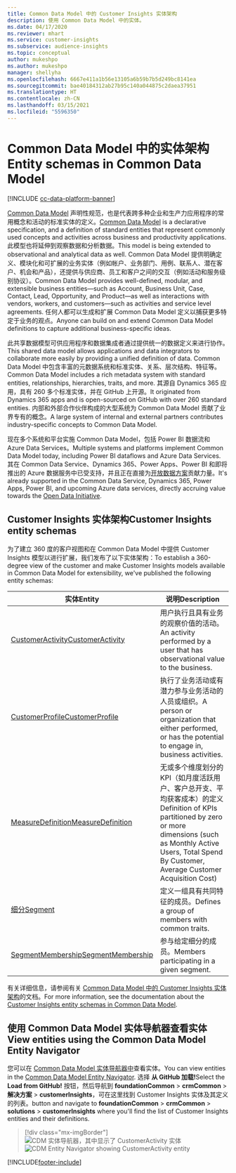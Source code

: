 ```yaml
---
title: Common Data Model 中的 Customer Insights 实体架构
description: 使用 Common Data Model 中的实体。
ms.date: 04/17/2020
ms.reviewer: mhart
ms.service: customer-insights
ms.subservice: audience-insights
ms.topic: conceptual
author: mukeshpo
ms.author: mukeshpo
manager: shellyha
ms.openlocfilehash: 6667e411a1b56e13105a6b59b7b5d249bc8141ea
ms.sourcegitcommit: bae40184312ab27b95c140a044875c2daea37951
ms.translationtype: HT
ms.contentlocale: zh-CN
ms.lasthandoff: 03/15/2021
ms.locfileid: "5596350"
---
```

# <a name="entity-schemas-in-common-data-model"></a><span data-ttu-id="4ea5f-103">Common Data Model 中的实体架构</span><span class="sxs-lookup"><span data-stu-id="4ea5f-103">Entity schemas in Common Data Model</span></span>

[!INCLUDE [cc-data-platform-banner](../includes/cc-data-platform-banner.md)]

<span data-ttu-id="4ea5f-104">[Common Data Model](/common-data-model/) 声明性规范，也是代表跨多种企业和生产力应用程序的常用概念和活动的标准实体的定义。</span><span class="sxs-lookup"><span data-stu-id="4ea5f-104">[Common Data Model](/common-data-model/) is a declarative specification, and a definition of standard entities that represent commonly used concepts and activities across business and productivity applications.</span></span> <span data-ttu-id="4ea5f-105">此模型也将延伸到观察数据和分析数据。</span><span class="sxs-lookup"><span data-stu-id="4ea5f-105">This model is being extended to observational and analytical data as well.</span></span> <span data-ttu-id="4ea5f-106">Common Data Model 提供明确定义、模块化和可扩展的业务实体（例如帐户、业务部门、用例、联系人、潜在客户、机会和产品），还提供与供应商、员工和客户之间的交互（例如活动和服务级别协议）。</span><span class="sxs-lookup"><span data-stu-id="4ea5f-106">Common Data Model provides well-defined, modular, and extensible business entities—such as Account, Business Unit, Case, Contact, Lead, Opportunity, and Product—as well as interactions with vendors, workers, and customers—such as activities and service level agreements.</span></span> <span data-ttu-id="4ea5f-107">任何人都可以生成和扩展 Common Data Model 定义以捕获更多特定于业务的观点。</span><span class="sxs-lookup"><span data-stu-id="4ea5f-107">Anyone can build on and extend Common Data Model definitions to capture additional business-specific ideas.</span></span>

<span data-ttu-id="4ea5f-108">此共享数据模型可供应用程序和数据集成者通过提供统一的数据定义来进行协作。</span><span class="sxs-lookup"><span data-stu-id="4ea5f-108">This shared data model allows applications and data integrators to collaborate more easily by providing a unified definition of data.</span></span> <span data-ttu-id="4ea5f-109">Common Data Model 中包含丰富的元数据系统和标准实体、关系、层次结构、特征等。</span><span class="sxs-lookup"><span data-stu-id="4ea5f-109">Common Data Model includes a rich metadata system with standard entities, relationships, hierarchies, traits, and more.</span></span> <span data-ttu-id="4ea5f-110">其源自 Dynamics 365 应用，具有 260 多个标准实体，并在 GitHub 上开源。</span><span class="sxs-lookup"><span data-stu-id="4ea5f-110">It originated from Dynamics 365 apps and is open-sourced on GitHub with over 260 standard entities.</span></span> <span data-ttu-id="4ea5f-111">内部和外部合作伙伴构成的大型系统为 Common Data Model 贡献了业界专有的概念。</span><span class="sxs-lookup"><span data-stu-id="4ea5f-111">A large system of internal and external partners contributes industry-specific concepts to Common Data Model.</span></span>

<span data-ttu-id="4ea5f-112">现在多个系统和平台实施 Common Data Model，包括 Power BI 数据流和 Azure Data Services。</span><span class="sxs-lookup"><span data-stu-id="4ea5f-112">Multiple systems and platforms implement Common Data Model today, including Power BI dataflows and Azure Data Services.</span></span> <span data-ttu-id="4ea5f-113">其在 Common Data Service、Dynamics 365、Power Apps、Power BI 和即将推出的 Azure 数据服务中已受支持，并且正在直接为[开放数据方案](https://www.microsoft.com/open-data-initiative)贡献力量。</span><span class="sxs-lookup"><span data-stu-id="4ea5f-113">It's already supported in the Common Data Service, Dynamics 365, Power Apps, Power BI, and upcoming Azure data services, directly accruing value towards the [Open Data Initiative](https://www.microsoft.com/open-data-initiative).</span></span>

## <a name="customer-insights-entity-schemas"></a><span data-ttu-id="4ea5f-114">Customer Insights 实体架构</span><span class="sxs-lookup"><span data-stu-id="4ea5f-114">Customer Insights entity schemas</span></span>

<span data-ttu-id="4ea5f-115">为了建立 360 度的客户视图和在 Common Data Model 中提供 Customer Insights 模型以进行扩展，我们发布了以下实体架构：</span><span class="sxs-lookup"><span data-stu-id="4ea5f-115">To establish a 360-degree view of the customer and make Customer Insights models available in Common Data Model for extensibility, we've published the following entity schemas:</span></span>

| <span data-ttu-id="4ea5f-116">实体</span><span class="sxs-lookup"><span data-stu-id="4ea5f-116">Entity</span></span> | <span data-ttu-id="4ea5f-117">说明</span><span class="sxs-lookup"><span data-stu-id="4ea5f-117">Description</span></span> |
|---------|---------|
|[<span data-ttu-id="4ea5f-118">CustomerActivity</span><span class="sxs-lookup"><span data-stu-id="4ea5f-118">CustomerActivity</span></span>](/common-data-model/schema/core/applicationcommon/foundationcommon/crmcommon/solutions/customerinsights/customeractivity) | <span data-ttu-id="4ea5f-119">用户执行且具有业务的观察价值的活动。</span><span class="sxs-lookup"><span data-stu-id="4ea5f-119">An activity performed by a user that has observational value to the business.</span></span> |
|[<span data-ttu-id="4ea5f-120">CustomerProfile</span><span class="sxs-lookup"><span data-stu-id="4ea5f-120">CustomerProfile</span></span>](/common-data-model/schema/core/applicationcommon/foundationcommon/crmcommon/solutions/customerinsights/customerprofile) | <span data-ttu-id="4ea5f-121">执行了业务活动或有潜力参与业务活动的人员或组织。</span><span class="sxs-lookup"><span data-stu-id="4ea5f-121">A person or organization that either performed, or has the potential to engage in, business activities.</span></span> |
|[<span data-ttu-id="4ea5f-122">MeasureDefinition</span><span class="sxs-lookup"><span data-stu-id="4ea5f-122">MeasureDefinition</span></span>](/common-data-model/schema/core/applicationcommon/foundationcommon/crmcommon/solutions/customerinsights/measuredefinition) | <span data-ttu-id="4ea5f-123">无或多个维度划分的 KPI（如月度活跃用户、客户总开支、平均获客成本）的定义</span><span class="sxs-lookup"><span data-stu-id="4ea5f-123">Definition of KPIs partitioned by zero or more dimensions (such as Monthly Active Users, Total Spend By Customer, Average Customer Acquisition Cost)</span></span> |
|[<span data-ttu-id="4ea5f-124">细分</span><span class="sxs-lookup"><span data-stu-id="4ea5f-124">Segment</span></span>](/common-data-model/schema/core/applicationcommon/foundationcommon/crmcommon/solutions/customerinsights/segment) | <span data-ttu-id="4ea5f-125">定义一组具有共同特征的成员。</span><span class="sxs-lookup"><span data-stu-id="4ea5f-125">Defines a group of members with common traits.</span></span> |
|[<span data-ttu-id="4ea5f-126">SegmentMembership</span><span class="sxs-lookup"><span data-stu-id="4ea5f-126">SegmentMembership</span></span>](/common-data-model/schema/core/applicationcommon/foundationcommon/crmcommon/solutions/customerinsights/segmentmembership) | <span data-ttu-id="4ea5f-127">参与给定细分的成员。</span><span class="sxs-lookup"><span data-stu-id="4ea5f-127">Members participating in a given segment.</span></span> |

<span data-ttu-id="4ea5f-128">有关详细信息，请参阅有关 [Common Data Model 中的 Customer Insights 实体架构](/common-data-model/schema/core/applicationcommon/foundationcommon/crmcommon/solutions/customerinsights/overview)的文档。</span><span class="sxs-lookup"><span data-stu-id="4ea5f-128">For more information, see the documentation about the [Customer Insights entity schemas in Common Data Model](/common-data-model/schema/core/applicationcommon/foundationcommon/crmcommon/solutions/customerinsights/overview).</span></span>

## <a name="view-entities-using-the-common-data-model-entity-navigator"></a><span data-ttu-id="4ea5f-129">使用 Common Data Model 实体导航器查看实体</span><span class="sxs-lookup"><span data-stu-id="4ea5f-129">View entities using the Common Data Model Entity Navigator</span></span>

<span data-ttu-id="4ea5f-130">您可以在 [Common Data Model 实体导航器中](https://microsoft.github.io/CDM/)查看实体。</span><span class="sxs-lookup"><span data-stu-id="4ea5f-130">You can view entities in the [Common Data Model Entity Navigator](https://microsoft.github.io/CDM/).</span></span> <span data-ttu-id="4ea5f-131">选择 **从 GitHub 加载!**</span><span class="sxs-lookup"><span data-stu-id="4ea5f-131">Select the **Load from GitHub!**</span></span> <span data-ttu-id="4ea5f-132">按钮，然后导航到 **foundationCommon** > **crmCommon** > **解决方案** > **customerInsights**，可在这里找到 Customer Insights 实体及其定义的列表。</span><span class="sxs-lookup"><span data-stu-id="4ea5f-132">button and navigate to **foundationCommon** > **crmCommon** > **solutions** > **customerInsights** where you'll find the list of Customer Insights entities and their definitions.</span></span>
> [!div class="mx-imgBorder"]
> <span data-ttu-id="4ea5f-133">![CDM 实体导航器，其中显示了 CustomerActivity 实体](media/CDM-entity-navigator.png "CDM 实体导航器，其中显示了 CustomerActivity 实体")</span><span class="sxs-lookup"><span data-stu-id="4ea5f-133">![CDM Entity Navigator showing CustomerActivity entity](media/CDM-entity-navigator.png "CDM Entity Navigator showing CustomerActivity entity")</span></span>


[!INCLUDE[footer-include](../includes/footer-banner.md)]